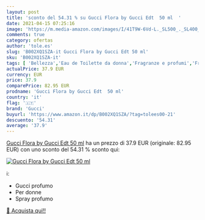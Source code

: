 ```yaml
---
layout: post
title: 'sconto del 54.31 % su Gucci Flora by Gucci Edt  50 ml  '
date: 2021-04-15 07:25:16
image: 'https://m.media-amazon.com/images/I/41T9W-6Vd-L._SL500_._SL400_.jpg'
comments: true
category: ofertas
author: 'tole.es'
slug: 'B002XQ1SZA-it Gucci Flora by Gucci Edt 50 ml'
sku: 'B002XQ1SZA-it'
tags: [ 'Bellezza','Eau de Toilette da donna','Fragranze e profumi','Fragranze e profumi da donna','gucci', ]
actualPrice: 37.9 EUR
currency: EUR
price: 37.9
comparePrice: 82.95 EUR
prodname: 'Gucci Flora by Gucci Edt  50 ml'
country: 'it'
flag: '🇮🇹'
brand: 'Gucci'
buyurl: 'https://www.amazon.it/dp/B002XQ1SZA/?tag=tolees00-21'
descuento: '54.31'
average: '37.9'
---
```


[Gucci Flora by Gucci Edt  50 ml](https://www.amazon.it/dp/B002XQ1SZA/?tag=tolees00-21) ha un prezzo di 37.9 EUR (originale: 82.95 EUR) con uno sconto del 54.31 % sconto qui:

[![Gucci Flora by Gucci Edt  50 ml](https://m.media-amazon.com/images/I/41T9W-6Vd-L._SL500_._SL400_.jpg)](https://www.amazon.it/dp/B002XQ1SZA/?tag=tolees00-21)

ℹ️:

- Gucci profumo
- Per donne
- Spray profumo

[🛒 Acquista qui!!](https://www.amazon.it/dp/B002XQ1SZA/?tag=tolees00-21)

